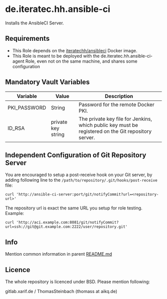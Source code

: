 # de.iteratec.hh.ansible-ci

Installs the AnsibleCI Server.

## Requirements

-   This Role depends on the [iteratechh/ansibleci](https://hub.docker.com/r/iteratechh/ansibleci/) Docker image.
-   This Role is meant to be deployed with the de.iteratec.hh.ansible-ci-agent Role, even not on the same machine, and shares some configuration

## Mandatory Vault Variables

| Variable      | Value              | Description                                                                                         |
| ------------- | ------------------ | --------------------------------------------------------------------------------------------------- |
| PKI\_PASSWORD | String             | Password for the remote Docker PKI.                                                                 |
| ID\_RSA       | private key string | The private key file for Jenkins, which public key must be registered on the Git repository server. |

## Independent Configuration of Git Repository Server

You are encouraged to setup a post-receive hook on your Git server, by adding following line to the `/path/to/repository/.git/hooks/post-receive` file:

    curl 'http://ansible-ci-server:port/git/notifyCommit?url=<repository-url>'

The repository url is exact the same URL you setup for role testing. Example:

    curl 'http://aci.example.com:8081/git/notifyCommit?url=ssh://git@git.example.com:2222/user/repository.git'

## Info

Mention common information in parent [README.md](../README.md)

## Licence

The whole repository is licenced under BSD. Please mention following:

gitlab.xarif.de / ThomasSteinbach (thomass at aikq.de)
